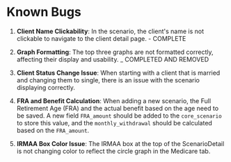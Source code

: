# Known Bugs

1. **Client Name Clickability**: In the scenario, the client's name is not clickable to navigate to the client detail page. - COMPLETE

2. **Graph Formatting**: The top three graphs are not formatted correctly, affecting their display and usability. _ COMPLETED AND REMOVED

3. **Client Status Change Issue**: When starting with a client that is married and changing them to single, there is an issue with the scenario displaying correctly.

4. **FRA and Benefit Calculation**: When adding a new scenario, the Full Retirement Age (FRA) and the actual benefit based on the age need to be saved. A new field `FRA_amount` should be added to the `core_scenario` to store this value, and the `monthly_withdrawal` should be calculated based on the `FRA_amount`.

5. **IRMAA Box Color Issue**: The IRMAA box at the top of the ScenarioDetail is not changing color to reflect the circle graph in the Medicare tab. 